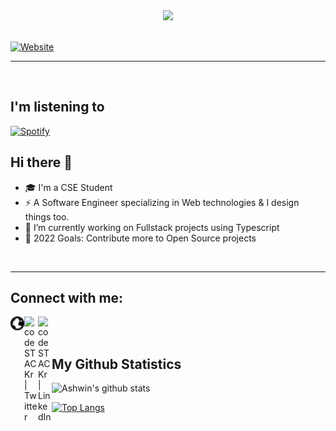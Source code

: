 
<div align='center'>
    <img src='https://pbs.twimg.com/profile_banners/940458040939053056/1620886612/1500x500'></img>
</div>
<br>

[![Website](https://img.shields.io/badge/Website-Portfolio-blue)](https://ashwinkhode.netlify.app/)
<hr>
<br>

## I'm listening to

[![Spotify](https://novatorem.vercel.app/api/spotify)](https://open.spotify.com/user/746b8uhh9vsmifbb7mzv9z54d)

## Hi there 👋 

- 🎓 I'm a CSE Student 
- ⚡ A Software Engineer specializing in Web technologies & I design things too.
- 🔭 I’m currently working on Fullstack projects using Typescript
- 🥅 2022 Goals: Contribute more to Open Source projects

<br>

<hr>

## Connect with me:

[<img align="left" alt="codeSTACKr.com" width="22px" src="https://raw.githubusercontent.com/iconic/open-iconic/master/svg/globe.svg" />][website]
[<img align="left" alt="codeSTACKr | Twitter" width="22px" src="https://cdn.jsdelivr.net/npm/simple-icons@v3/icons/twitter.svg" />][twitter]
[<img align="left" alt="codeSTACKr | LinkedIn" width="22px" color="white" src="https://cdn.jsdelivr.net/npm/simple-icons@v3/icons/linkedin.svg" />][linkedin]

<br>
<br>

## My Github Statistics

![Ashwin's github stats](https://github-readme-stats.vercel.app/api?username=ashwinkhode&theme=gruvbox&show_icons=true)

[![Top Langs](https://github-readme-stats.vercel.app/api/top-langs/?username=ashwinkhode)](https://github.com/ashwinkhode/ashwinkhode)


<br>

[website]: https://ashwinkhode.netlify.app/
[twitter]: https://twitter.com/ashwin4real
[linkedin]: https://www.linkedin.com/in/ashwin-khode/
